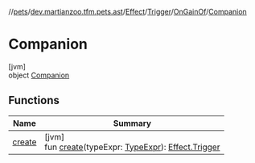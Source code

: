 //[pets](../../../../../../index.md)/[dev.martianzoo.tfm.pets.ast](../../../../index.md)/[Effect](../../../index.md)/[Trigger](../../index.md)/[OnGainOf](../index.md)/[Companion](index.md)

# Companion

[jvm]\
object [Companion](index.md)

## Functions

| Name | Summary |
|---|---|
| [create](create.md) | [jvm]<br>fun [create](create.md)(typeExpr: [TypeExpr](../../../../-type-expr/index.md)): [Effect.Trigger](../../index.md) |
